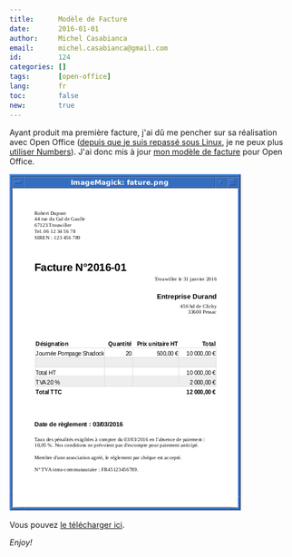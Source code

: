 ```yaml
---
title:      Modèle de Facture
date:       2016-01-01
author:     Michel Casabianca
email:      michel.casabianca@gmail.com
id:         124
categories: []
tags:       [open-office]
lang:       fr
toc:        false
new:        true
---
```


Ayant produit ma première facture, j'ai dû me pencher sur sa réalisation avec Open Office ([depuis que je suis repassé sous Linux](/article/no-apple.html), je ne peux plus [utiliser Numbers](/blog/32.html)). J'ai donc mis à jour [mon modèle de facture](/blog/32.html) pour Open Office.

<!--more-->

![](facture-open-office.png)

Vous pouvez [le télécharger ici](/blog/facture-open-office.zip).

*Enjoy!*
